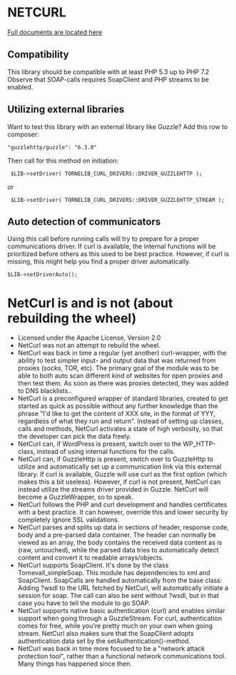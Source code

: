 # NETCURL

[Full documents are located here](https://docs.tornevall.net/x/KwCy)


## Compatibility

This library should be compatible with at least PHP 5.3 up to PHP 7.2
Observe that SOAP-calls requires SoapClient and PHP streams to be enabled.


## Utilizing external libraries

Want to test this library with an external library like Guzzle? Add this row to composer:

    "guzzlehttp/guzzle": "6.3.0"

Then call for this method on initiation:

     $LIB->setDriver( TORNELIB_CURL_DRIVERS::DRIVER_GUZZLEHTTP );
     
or
   
     $LIB->setDriver( TORNELIB_CURL_DRIVERS::DRIVER_GUZZLEHTTP_STREAM );


## Auto detection of communicators

Using this call before running calls will try to prepare for a proper communications driver. If curl is available, the internal functions will be prioritized before others as this used to be best practice. However, if curl is missing, this might help you find a proper driver automatically.

    $LIB->setDriverAuto();


# NetCurl is and is not (about rebuilding the wheel)

* Licensed under the Apache License, Version 2.0
* NetCurl was not an attempt to rebuild the wheel.
* NetCurl was back in time a regular (yet another) curl-wrapper, with the ability to test simpler input- and output data that was returned from proxies (socks, TOR, etc). The primary goal of the module was to be able to both auto scan different kind of websites for open proxies and then test them. As soon as there was proxies detected, they was added to DNS blacklists..
* NetCurl is a preconfigured wrapper of standard libraries, created to get started as quick as possible without any further knowledge than the phrase "I'd like to get the content of XXX site, in the format of YYY, regardless of what they run and return". Instead of setting up classes, calls and methods, NetCurl activates a state of high verbosity, so that the developer can pick the data freely.
* NetCurl can, if WordPress is present, switch over to the WP_HTTP-class, instead of using internal functions for the calls.
* NetCurl can, if GuzzleHttp is present, switch over to GuzzleHttp to utilize and automatically set up a communication link via this external library. If curl is available, Guzzle will use curl as the first option (which makes this a bit useless). However, if curl is not present, NetCurl can instead utilize the streams driver provided in Guzzle. NetCurl will become a GuzzleWrapper, so to speak.
* NetCurl follows the PHP and curl development and handles certificates with a best practice. It can however, override this and lower security by completely ignore SSL validations.
* NetCurl parses and splits up data in sections of header, response code, body and a pre-parsed data container. The header can normally be viewed as an array, the body contains the received data content as is (raw, untouched), while the parsed data tries to automatically detect content and convert it to readable arrays/objects.
* NetCurl supports SoapClient. It's done by the class Tornevall_simpleSoap. This module has dependencies to xml and SoapClient. SoapCalls are handled automatically from the base class: Adding ?wsdl to the URL fetched by NetCurl, will automatically initiate a session for soap. The call can also be sent without ?wsdl, but in that case you have to tell the module to go SOAP.
* NetCurl supports native basic authentication (curl) and enables similar support when going through a GuzzleStream. For curl, authentication comes for free, while you're pretty much on your own when going stream. NetCurl also makes sure that the SoapClient adopts authentication data set by the setAuthentication()-method.
* NetCurl was back in time more focused to be a "network attack protection tool", rather than a functional network communications tool. Many things has happened since then.

